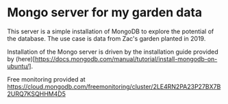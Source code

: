 # Mongo server for my garden data

This server is a simple installation of MongoDB to explore the
potential of the database.  The use case is data from Zac's garden
planted in 2019.

Installation of the Mongo server is driven by the installation guide
provided by (here)[https://docs.mongodb.com/manual/tutorial/install-mongodb-on-ubuntu/].

Free monitoring provided at https://cloud.mongodb.com/freemonitoring/cluster/2LE4RN2PA23P27BX7B2URQ7KSQHHM4D5


